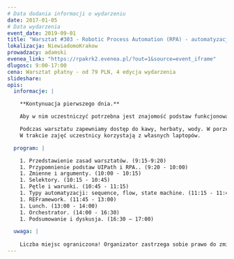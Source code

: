 ```yaml
---
# Data dodania informacji o wydarzeniu
date: 2017-01-05
# Data wydarzenia
event_date: 2019-09-01
title: "Warsztat #303 - Robotic Process Automation (RPA) - automatyzacja procesów w pigułce cz.2"
lokalizacja: NiewiadomoKrakow
prowadzacy: adamski
evenea_link: "https://rpakrk2.evenea.pl/?out=1&source=event_iframe"
dlugosc: 9:00-17:00
cena: Warsztat płatny - od 79 PLN, 4 edycja wydarzenia
slideshare:
opis:
  informacje: |

    **Kontynuacja pierwszego dnia.**

    Aby w nim uczestniczyć potrzebna jest znajomość podstaw funkcjonowania UiPath Studio, których nauczyliśmy się pierwszego dnia. Poznamy fundamentalne techniki programowania, jak zmienne, pętle i warunki. Pozwoli nam to zmierzyć się z automatyzacją bardziej skomplikowanych procesów. Połączymy się z platformą do zarządzania robotami i zautomatyzujemy realny, życiowy scenariusz: wprowadzanie wydatków firmowych z pliku Excel do aplikacji budżetowej. Podczas tego dnia poczujesz blaski i cienie pracy dewelopera RPA.

    Podczas warsztatu zapewniamy dostęp do kawy, herbaty, wody. W porze obiadowej zapewniamy pizzę w wersji mięsnej lub wegetariańskiej.
    W trakcie zajęć uczestnicy korzystają z własnych laptopów.

  program: |

    1. Przedstawienie zasad warsztatów. (9:15-9:20)
    1. Przypomnienie podstaw UIPath i RPA.. (9:20 - 10:00)
    1. Zmienne i argumenty. (10:00 - 10:15)
    1. Selektory. (10:15 - 10:45)
    1. Pętle i warunki. (10:45 - 11:15)
    1. Typy automatyzacji: sequence, flow, state machine. (11:15 - 11:45)
    1. REFramework. (11:45 - 13:00)
    1. Lunch. (13:00 - 14:00)
    1. Orchestrator. (14:00 - 16:30)
    1. Podsumowanie i dyskusja. (16:30 – 17:00)

  uwaga: |
 
    Liczba miejsc ograniczona! Organizator zastrzega sobie prawo do zmiany lokalizacji wydarzenia oraz jego odwołania w przypadku niezgłoszenia się minimalnej liczby uczestników. 
---
```

